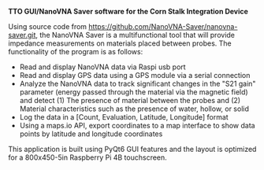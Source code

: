 **TTO GUI/NanoVNA Saver software for the Corn Stalk Integration Device** 

Using source code from https://github.com/NanoVNA-Saver/nanovna-saver.git, the NanoVNA Saver is a multifunctional tool that will provide impedance measurements on materials placed between probes. 
The functionality of the program is as follows: 

- Read and display NanoVNA data via Raspi usb port
- Read and display GPS data using a GPS module via a serial connection 
- Analyze the NanoVNA data to track significant changes in the "S21 gain" parameter (energy passed through the material via the magnetic field) and detect (1) The presence of material between the probes and (2) Material characteristics such as the presence of water, hollow, or solid
- Log the data in a [Count, Evaluation, Latitude, Longitude] format
- Using a maps.io API, export coordinates to a map interface to show data points by latitude and longitude coordinates

This application is built using PyQt6 GUI features and the layout is optimized for a 800x450-5in Raspberry Pi 4B touchscreen. 


